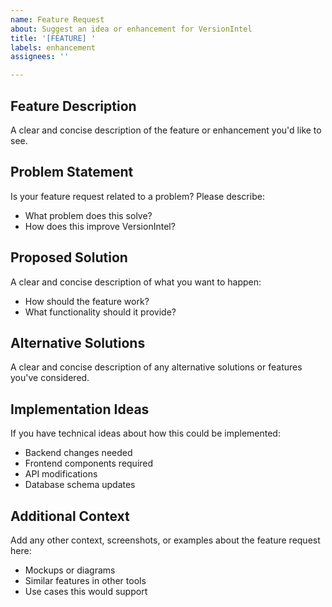 ```yaml
---
name: Feature Request
about: Suggest an idea or enhancement for VersionIntel
title: '[FEATURE] '
labels: enhancement
assignees: ''

---
```


## Feature Description
A clear and concise description of the feature or enhancement you'd like to see.

## Problem Statement
Is your feature request related to a problem? Please describe:
- What problem does this solve?
- How does this improve VersionIntel?

## Proposed Solution
A clear and concise description of what you want to happen:
- How should the feature work?
- What functionality should it provide?

## Alternative Solutions
A clear and concise description of any alternative solutions or features you've considered.

## Implementation Ideas
If you have technical ideas about how this could be implemented:
- Backend changes needed
- Frontend components required
- API modifications
- Database schema updates

## Additional Context
Add any other context, screenshots, or examples about the feature request here:
- Mockups or diagrams
- Similar features in other tools
- Use cases this would support